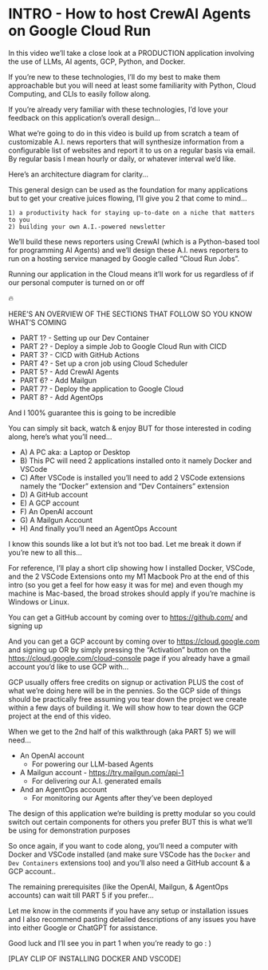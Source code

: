 # INTRO - How to host CrewAI Agents on Google Cloud Run

In this video we’ll take a close look at a PRODUCTION application involving the use of LLMs, AI agents, GCP, Python, and Docker.

If you’re new to these technologies, I’ll do my best to make them approachable but you will need at least some familiarity with Python, Cloud Computing, and CLIs to easily follow along.

If you’re already very familiar with these technologies, I’d love your feedback on this application’s overall design…

What we’re going to do in this video is build up from scratch a team of customizable A.I. news reporters that will synthesize information from a configurable list of websites and report it to us on a regular basis via email. By regular basis I mean hourly or daily, or whatever interval we’d like.

Here’s an architecture diagram for clarity…

This general design can be used as the foundation for many applications but to get your creative juices flowing, I’ll give you 2 that come to mind…

	1) a productivity hack for staying up-to-date on a niche that matters to you
	2) building your own A.I.-powered newsletter

We’ll build these news reporters using CrewAI (which is a Python-based tool for programming AI Agents) and we’ll design these A.I. news reporters to run on a hosting service managed by Google called “Cloud Run Jobs”.

Running our application in the Cloud means it’ll work for us regardless of if our personal computer is turned on or off

🔥

HERE’S AN OVERVIEW OF THE SECTIONS THAT FOLLOW SO YOU KNOW WHAT’S COMING
 
- PART 1? - Setting up our Dev Container
- PART 2? - Deploy a simple Job to Google Cloud Run with CICD
- PART 3? - CICD with GitHub Actions
- PART 4? - Set up a cron job using Cloud Scheduler
- PART 5? - Add CrewAI Agents
- PART 6? - Add Mailgun
- PART 7? - Deploy the application to Google Cloud
- PART 8? - Add AgentOps

And I 100% guarantee this is going to be incredible

You can simply sit back, watch & enjoy BUT for those interested in coding along, here’s what you’ll need…

- A) A PC aka: a Laptop or Desktop
- B) This PC will need 2 applications installed onto it namely Docker and VSCode
- C) After VSCode is installed you’ll need to add 2 VSCode extensions namely the “Docker” extension and “Dev Containers” extension
- D) A GitHub account
- E) A GCP account
- F) An OpenAI account
- G) A Mailgun Account
- H) And finally you’ll need an AgentOps Account

I know this sounds like a lot but it’s not too bad. Let me break it down if you’re new to all this…

For reference, I’ll play a short clip showing how I installed Docker, VSCode, and the 2 VSCode Extensions onto my M1 Macbook Pro at the end of this intro (so you get a feel for how easy it was for me) and even though my machine is Mac-based, the broad strokes should apply if you’re machine is Windows or Linux.

You can get a GitHub account by coming over to https://github.com/ and signing up

And you can get a GCP account by coming over to https://cloud.google.com and signing up OR by simply pressing the “Activation” button on the https://cloud.google.com/cloud-console page if you already have a gmail account you’d like to use GCP with…

GCP usually offers free credits on signup or activation PLUS the cost of what we’re doing here will be in the pennies. So the GCP side of things should be practically free assuming you tear down the project we create within a few days of building it. We will show how to tear down the GCP project at the end of this video.

When we get to the 2nd half of this walkthrough (aka PART 5) we will need…

- An OpenAI account
    - For powering our LLM-based Agents
- A Mailgun account - https://try.mailgun.com/api-1
    - For delivering our A.I. generated emails
- And an AgentOps account
    - For monitoring our Agents after they’ve been deployed

The design of this application we’re building is pretty modular so you could switch out certain components for others you prefer BUT this is what we’ll be using for demonstration purposes

So once again, if you want to code along, you’ll need a computer with Docker and VSCode installed (and make sure VSCode has the `Docker` and `Dev Containers` extensions too) and you’ll also need a GitHub account & a GCP account..

The remaining prerequisites (like the OpenAI, Mailgun, & AgentOps accounts) can wait till PART 5 if you prefer…

Let me know in the comments if you have any setup or installation issues and I also recommend pasting detailed descriptions of any issues you have into either Google or ChatGPT for assistance.

Good luck and I’ll see you in part 1 when you’re ready to go : )

[PLAY CLIP OF INSTALLING DOCKER AND VSCODE]